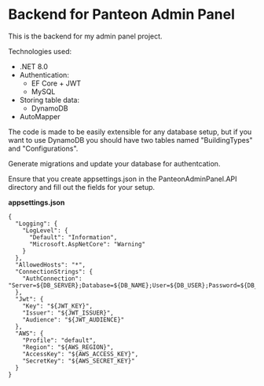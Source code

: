 # Backend for Panteon Admin Panel
This is the backend for my admin panel project. 

Technologies used:
- .NET 8.0
- Authentication:
	- EF Core + JWT
	- MySQL
- Storing table data:
	- DynamoDB
- AutoMapper

The code is made to be easily extensible for any database setup, but if you want to use DynamoDB  you should have two tables named "BuildingTypes" and "Configurations".

Generate migrations and update your database for authentcation.

Ensure that you create appsettings.json in the PanteonAdminPanel.API directory and fill out the fields for your setup.

**appsettings.json**

    {
      "Logging": {
        "LogLevel": {
          "Default": "Information",
          "Microsoft.AspNetCore": "Warning"
        }
      },
      "AllowedHosts": "*",
      "ConnectionStrings": {
        "AuthConnection": "Server=${DB_SERVER};Database=${DB_NAME};User=${DB_USER};Password=${DB_PASSWORD}"
      },
      "Jwt": {
        "Key": "${JWT_KEY}",
        "Issuer": "${JWT_ISSUER}",
        "Audience": "${JWT_AUDIENCE}"
      },
      "AWS": {
        "Profile": "default",
        "Region": "${AWS_REGION}",
        "AccessKey": "${AWS_ACCESS_KEY}",
        "SecretKey": "${AWS_SECRET_KEY}"
      }
    }
